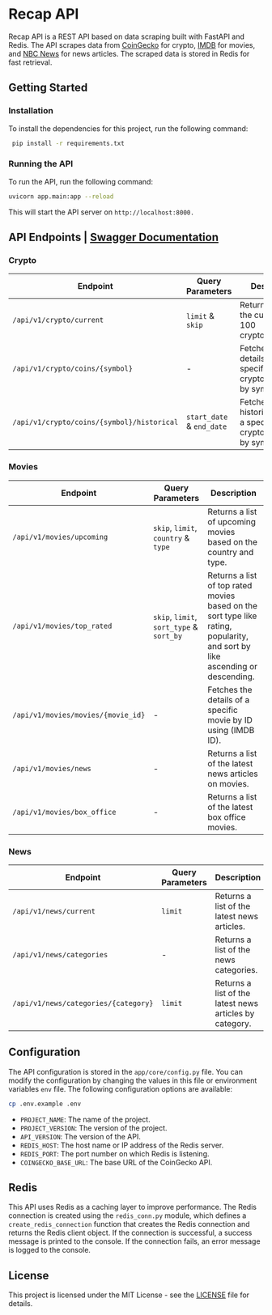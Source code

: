 # Recap API

Recap API is a REST API based on data scraping built with FastAPI and Redis. The API scrapes data from [CoinGecko](https://www.coingecko.com) for crypto, [IMDB](https://www.imdb.com) for movies, and [NBC News](https://www.nbcnews.com) for news articles. The scraped data is stored in Redis for fast retrieval.

## Getting Started

### Installation

To install the dependencies for this project, run the following command:
    
```bash
 pip install -r requirements.txt
```

### Running the API

To run the API, run the following command:
        
```bash
uvicorn app.main:app --reload
```


This will start the API server on `http://localhost:8000.`

## API Endpoints | [Swagger Documentation](http://localhost:8000/docs)

### Crypto
| Endpoint | Query Parameters | Description |
| --- | --- | --- |
| `/api/v1/crypto/current` | `limit` & `skip` | Returns a list of the current top 100 cryptocurrencies. |
| `/api/v1/crypto/coins/{symbol}` | - | Fetches the details of a specific cryptocurrency by symbol. |
| `/api/v1/crypto/coins/{symbol}/historical` | `start_date` & `end_date` | Fetches the historical data of a specific cryptocurrency by symbol. |

### Movies
| Endpoint | Query Parameters | Description |
| --- | --- | --- |
| `/api/v1/movies/upcoming` | `skip`, `limit`, `country` & `type` | Returns a list of upcoming movies based on the country and type. |
| `/api/v1/movies/top_rated` | `skip`, `limit`, `sort_type` & `sort_by` | Returns a list of top rated movies based on the sort type like rating, popularity, and sort by like ascending or descending. |
| `/api/v1/movies/movies/{movie_id}` | - | Fetches the details of a specific movie by ID using (IMDB ID). |
| `/api/v1/movies/news` | - | Returns a list of the latest news articles on movies. |
| `/api/v1/movies/box_office` | - | Returns a list of the latest box office movies. |

### News
| Endpoint | Query Parameters | Description |
| --- | --- | --- |
| `/api/v1/news/current` | `limit` | Returns a list of the latest news articles. |
| `/api/v1/news/categories` | - | Returns a list of the news categories. |
| `/api/v1/news/categories/{category}` | `limit` | Returns a list of the latest news articles by category. |


## Configuration

The API configuration is stored in the `app/core/config.py` file. You can modify the configuration by changing the values in this file or environment variables `env` file. The following configuration options are available:

```bash
cp .env.example .env
```

- `PROJECT_NAME`: The name of the project.
- `PROJECT_VERSION`: The version of the project.
- `API_VERSION`: The version of the API.
- `REDIS_HOST`: The host name or IP address of the Redis server.
- `REDIS_PORT`: The port number on which Redis is listening.
- `COINGECKO_BASE_URL`: The base URL of the CoinGecko API.

## Redis

This API uses Redis as a caching layer to improve performance. The Redis connection is created using the `redis_conn.py` module, which defines a `create_redis_connection` function that creates the Redis connection and returns the Redis client object. If the connection is successful, a success message is printed to the console. If the connection fails, an error message is logged to the console.

## License

This project is licensed under the MIT License - see the [LICENSE](LICENSE) file for details.